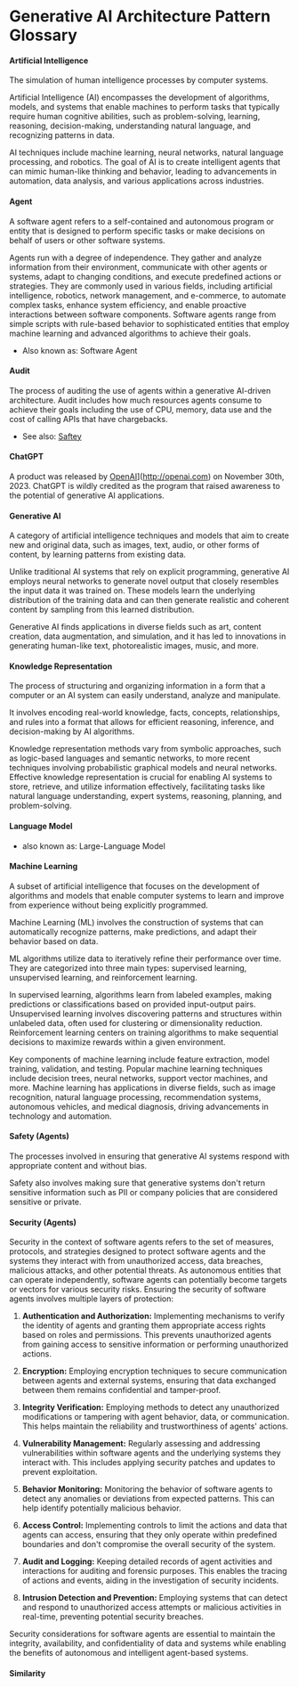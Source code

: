 # Generative AI Architecture Pattern Glossary

#### Artificial Intelligence

The simulation of human intelligence processes by computer systems.

Artificial Intelligence (AI) encompasses the development of algorithms, models, and systems that enable machines to perform tasks that typically require human cognitive abilities, such as problem-solving, learning, reasoning, decision-making, understanding natural language, and recognizing patterns in data.

AI techniques include machine learning, neural networks, natural language processing, and robotics. The goal of AI is to create intelligent agents that can mimic human-like thinking and behavior, leading to advancements in automation, data analysis, and various applications across industries.

#### Agent

A software agent refers to a self-contained and autonomous program or entity that is designed to perform specific tasks or make decisions on behalf of users or other software systems.

Agents run with a degree of independence. They gather and analyze information from their environment, communicate with other agents or systems, adapt to changing conditions, and execute predefined actions or strategies. They are commonly used in various fields, including artificial intelligence, robotics, network management, and e-commerce, to automate complex tasks, enhance system efficiency, and enable proactive interactions between software components. Software agents range from simple scripts with rule-based behavior to sophisticated entities that employ machine learning and advanced algorithms to achieve their goals.

* Also known as: Software Agent

#### Audit

The process of auditing the use of agents within a generative AI-driven architecture.  Audit includes how much resources agents consume to achieve their goals including the use of CPU, memory, data use and the cost of calling APIs that have chargebacks.

* See also: [Saftey](#safety)

#### ChatGPT

A product was released by [OpenAI](http://openai.com)](http://openai.com) on November 30th, 2023.  ChatGPT is wildly credited as the program that raised awareness to the potential of generative AI applications.

#### Generative AI

A category of artificial intelligence techniques and models that aim to create new and original data, such as images, text, audio, or other forms of content, by learning patterns from existing data.

Unlike traditional AI systems that rely on explicit programming, generative AI employs neural networks to generate novel output that closely resembles the input data it was trained on. These models learn the underlying distribution of the training data and can then generate realistic and coherent content by sampling from this learned distribution.

Generative AI finds applications in diverse fields such as art, content creation, data augmentation, and simulation, and it has led to innovations in generating human-like text, photorealistic images, music, and more.


#### Knowledge Representation

The process of structuring and organizing information in a form that a computer or an AI system can easily understand, analyze and manipulate. 

It involves encoding real-world knowledge, facts, concepts, relationships, and rules into a format that allows for efficient reasoning, inference, and decision-making by AI algorithms. 

Knowledge representation methods vary from symbolic approaches, such as logic-based languages and semantic networks, to more recent techniques involving probabilistic graphical models and neural networks. Effective knowledge representation is crucial for enabling AI systems to store, retrieve, and utilize information effectively, facilitating tasks like natural language understanding, expert systems, reasoning, planning, and problem-solving.

#### Language Model

* also known as: Large-Language Model

#### Machine Learning

A subset of artificial intelligence that focuses on the development of algorithms and models that enable computer systems to learn and improve from experience without being explicitly programmed. 

Machine Learning (ML) involves the construction of systems that can automatically recognize patterns, make predictions, and adapt their behavior based on data.

ML algorithms utilize data to iteratively refine their performance over time. They are categorized into three main types: supervised learning, unsupervised learning, and reinforcement learning. 

In supervised learning, algorithms learn from labeled examples, making predictions or classifications based on provided input-output pairs. Unsupervised learning involves discovering patterns and structures within unlabeled data, often used for clustering or dimensionality reduction. Reinforcement learning centers on training algorithms to make sequential decisions to maximize rewards within a given environment.

Key components of machine learning include feature extraction, model training, validation, and testing. Popular machine learning techniques include decision trees, neural networks, support vector machines, and more. Machine learning has applications in diverse fields, such as image recognition, natural language processing, recommendation systems, autonomous vehicles, and medical diagnosis, driving advancements in technology and automation.

#### Safety (Agents)

The processes involved in ensuring that generative AI systems respond with appropriate content and without bias.

Safety also involves making sure that generative systems don't return sensitive information such as PII or company policies that are considered sensitive or private.

#### Security (Agents)

Security in the context of software agents refers to the set of measures, protocols, and strategies designed to protect software agents and the systems they interact with from unauthorized access, data breaches, malicious attacks, and other potential threats. As autonomous entities that can operate independently, software agents can potentially become targets or vectors for various security risks. Ensuring the security of software agents involves multiple layers of protection:

1. **Authentication and Authorization:** Implementing mechanisms to verify the identity of agents and granting them appropriate access rights based on roles and permissions. This prevents unauthorized agents from gaining access to sensitive information or performing unauthorized actions.

2. **Encryption:** Employing encryption techniques to secure communication between agents and external systems, ensuring that data exchanged between them remains confidential and tamper-proof.

3. **Integrity Verification:** Employing methods to detect any unauthorized modifications or tampering with agent behavior, data, or communication. This helps maintain the reliability and trustworthiness of agents' actions.

4. **Vulnerability Management:** Regularly assessing and addressing vulnerabilities within software agents and the underlying systems they interact with. This includes applying security patches and updates to prevent exploitation.

5. **Behavior Monitoring:** Monitoring the behavior of software agents to detect any anomalies or deviations from expected patterns. This can help identify potentially malicious behavior.

6. **Access Control:** Implementing controls to limit the actions and data that agents can access, ensuring that they only operate within predefined boundaries and don't compromise the overall security of the system.

7. **Audit and Logging:** Keeping detailed records of agent activities and interactions for auditing and forensic purposes. This enables the tracing of actions and events, aiding in the investigation of security incidents.

8. **Intrusion Detection and Prevention:** Employing systems that can detect and respond to unauthorized access attempts or malicious activities in real-time, preventing potential security breaches.

Security considerations for software agents are essential to maintain the integrity, availability, and confidentiality of data and systems while enabling the benefits of autonomous and intelligent agent-based systems.


#### Similarity